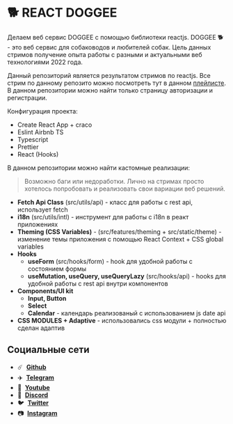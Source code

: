 # 🐕 REACT DOGGEE

Делаем веб сервис DOGGEE с помощью библиотеки reactjs. DOGGEE 🐕 - это веб сервис для собаководов и любителей собак. Цель данных стримов получение опыта работы с разными и актуальными веб технологиями 2022 года.

Данный репозиторий является результатом стримов по reactjs. Все стрим по данному репозито можно посмотреть тут в данном [плейлисте](https://youtube.com/playlist?list=PL_trBE0sVQmd3SjxZJcsvPPeIqPnyyh6w). В данном репозитории можно найти только страницу авторизации и регистрации.

Конфигурация проекта:

- Create React App + craco
- Eslint Airbnb TS
- Typescript
- Prettier
- React (Hooks)

В данном репозитории можно найти кастомные реализации:

> Возможно баги или недоработки. Лично на стримах просто хотелось попробовать и реализовать свои вариации веб решений.

- **Fetch Api Class** (src/utils/api) - класс для работы с rest api, использует fetch
- **i18n** (src/utils/intl) - инструмент для работы с i18n в реакт приложениях
- **Theming (CSS Variables)** - (src/features/theming + src/static/theme) - изменение темы приложения с помощью React Context + CSS global variables
- **Hooks**
  - **useForm** (src/hooks/form) - hook для удобной работы с состоянием формы
  - **useMutation, useQuery, useQueryLazy** (src/hooks/api) - hooks для удобной работы с rest api внутри компонентов
- **Components/UI kit**
  - **Input, Button**
  - **Select**
  - **Calendar** - календарь реализованый с использованием js date api
- **CSS MODULES + Adaptive** - использовались css модули + полностью сделан адаптив

## Социальные сети

- :comet: &nbsp;**[Github](https://github.com/debabin)**
- :airplane: &nbsp;**[Telegram](https://t.me/techdnevnik)**
- :popcorn: &nbsp;**[Youtube](https://www.youtube.com/channel/UCYimO7BCUwdGiaCXlwG-rLw)**
- :robot: &nbsp;**[Discord](https://discord.gg/VqubFtXM)**
- :bird: &nbsp;**[Twitter](https://twitter.com/db_dzo)**
- :camera: &nbsp;**[Instagram](https://www.instagram.com/db_babin/)**
